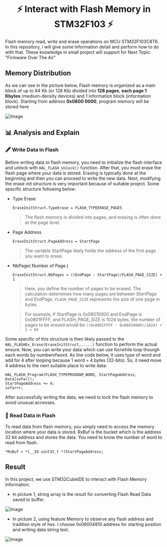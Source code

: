 <h1 align="center">⚡ Interact with Flash Memory in STM32F103 ⚡</h1>
Flash memory read, write and erase operations on MCU STM32F103C8T6. In this repository, i will give some information detail and perform how to do with that. These knowledge in small project will support for Next Topic: "Firmware Over The Air"

## Memory Distribution ##
As we can see in the picture below, Flash memory is organized as a main block of up to 64 Kb (or 128 Kb) divided into **128 pages**, **each page 1 Kbytes** (medium-density devices) and 1 information block (information block). Starting from address **0x0800 0000**, program memory will be stored here

![Image](https://i.postimg.cc/KzWRfM2g/848a8400-98f6-4e9d-a3b7-579615b00681.jpg)

## 📊 Analysis and Explain  ##
### 🖋️ Write Data in Flash ###
Before writing data to flash memory, you need to initialize the flash interface and unlock with `HAL_FLASH_Unlock()` function. After that, you must erase the flash page where your data is stored. Erasing is typically done at the beginning and then you can proceed to write the new data. Next, modifying the erase init structure is very important because of suitable project. Some specific structure following below:
* Type Erase
   ```
   EraseInitStruct.TypeErase = FLASH_TYPEERASE_PAGES
   ```
   > The flash memory is divided into pages, and erasing is often done at the page level.
* Page Address
   ```
   EraseInitStruct.PageAddress = StartPage
   ```
   > The variable StartPage likely holds the address of the first page you want to erase.
* NbPage( Number of Page )
   ```
   EraseInitStruct.NbPages = ((EndPage - StartPage)/FLASH_PAGE_SIZE) + 1
   ```
   > Here, you define the number of pages to be erased.  The calculation determines how many pages are between _StartPage_ and _EndPage_. `FLASH_PAGE_SIZE` represents the size of one page in bytes.
   
   > For example, if StartPage is 0x08010000 and EndPage is 0x0801FFFF, and FLASH_PAGE_SIZE is 1024 bytes, the number of pages to be erased would be `((0x0801FFFF - 0x08010000)/1024) + 1 = 64`

Some specific of this structure is then likely passed to the `HAL_FLASHEx_Erase(EraseInitStruct,.....)` function to perform the actual ensure. Now, you can write your data which can use for/while loop thourgh each words by numberofword. As line code below, it uses type of word and add for 4 after looping because 1 word = 4 bytes (32-bits). So, it need move 4 address to the next suitable place to write data:
```
HAL_FLASH_Program(FLASH_TYPEPROGRAM_WORD, StartPageAddress, Data[sofar]);
StartPageAddress += 4;  
sofar++;
```
After successfully writing the data, we need to lock the flash memory to avoid unusual accesses.
### 📰 Read Data in Flash ###
To read data from flash memory, you simply need to access the memory location where your data is stored. RxBuf is the bucket which is the address 32 bit address and  stores the data. You need to know the number of word to read from flash. 
```
*RxBuf = *(__IO uint32_t *)StartPageAddress;
```
## Result ##
In this project, we use STM32CubeIDE to interact with Flash Memory Information. 
+ In picture 1, string array is the result for converting Flash Read Data saved to buffer.

![Image](https://i.postimg.cc/QMVBzP25/7e85f2ed-afa1-4a11-b058-c3e5f3d72324.jpg)

+ In picture 2, using feature Memory to observe any flash address and tradition style of hex. I choose 0x08004810 address for starting position and writing data string text.

![Image](https://i.postimg.cc/fbV0gLpD/0ac1576f-b75f-49aa-80bf-45315985c842.jpg)
